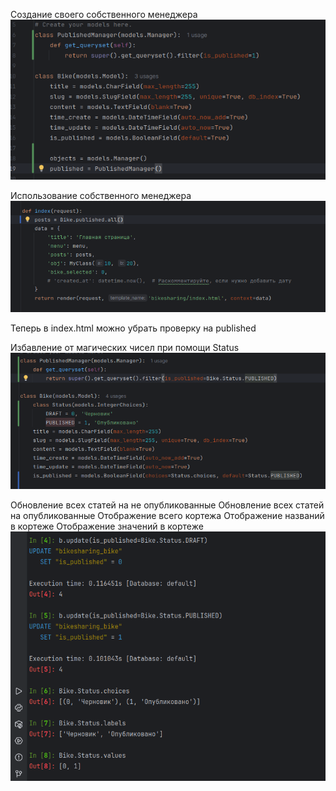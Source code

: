 Создание своего собственного менеджера
![1](screen/23.1.png)

Использование собственного менеджера
![2](screen/23.2.png)

Теперь в index.html можно убрать проверку на published

Избавление от магических чисел при помощи Status
![3](screen/23.3.png)

Обновление всех статей на не опубликованные
Обновление всех статей на опубликованные
Отображение всего кортежа
Отображение названий в кортеже
Отображение значений в кортеже
![4](screen/23.4.png)
